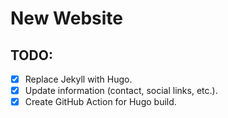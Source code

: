 # New Website

## TODO:
- [x] Replace Jekyll with Hugo.
- [x] Update information (contact, social links, etc.).
- [x] Create GitHub Action for Hugo build.
